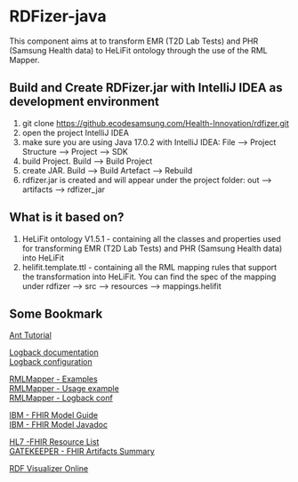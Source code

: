 # RDFizer-java <!-- omit in toc -->

This component aims at to transform EMR (T2D Lab Tests) and PHR (Samsung Health data) to HeLiFit ontology through the use of the RML Mapper.


## Build and Create RDFizer.jar with IntelliJ IDEA as development environment

1. git clone https://github.ecodesamsung.com/Health-Innovation/rdfizer.git
2. open the project IntelliJ IDEA
3. make sure you are using Java 17.0.2 with IntelliJ IDEA: File --> Project Structure --> Project --> SDK
4. build Project. Build --> Build Project
5. create JAR. Build --> Build Artefact --> Rebuild
6. rdfizer.jar is created and will appear under the project folder: out --> artifacts --> rdfizer_jar


## What is it based on?
1. HeLiFit ontology V1.5.1 - containing all the classes and properties used for transforming EMR (T2D Lab Tests) and PHR (Samsung Health data) into HeLiFit
2. helifit.template.ttl - containing all the RML mapping rules that support the transformation into HeLiFit. You can find the spec of the mapping under rdfizer --> src --> resources --> mappings.helifit


## Some Bookmark

[Ant Tutorial](https://www.javaguicodexample.com/antworksheet3.html)

[Logback documentation](https://logback.qos.ch/documentation.html)  
[Logback configuration](https://logback.qos.ch/manual/configuration.html)

[RMLMapper - Examples](https://github.com/RMLio/rmlmapper-java/tree/master/src/test/java/be/ugent/rml)  
[RMLMapper - Usage example](https://github.com/RMLio/rmlmapper-java/blob/master/src/test/java/be/ugent/rml/readme/ReadmeTest.java)  
[RMLMapper - Logback conf](https://github.com/RMLio/rmlmapper-java/blob/master/src/test/resources/logback.xml)

[IBM - FHIR Model Guide](https://ibm.github.io/FHIR/guides/FHIRModelGuide)  
[IBM - FHIR Model Javadoc](https://ibm.github.io/FHIR/javadocs/latest/overview-summary.html)

[HL7 -FHIR Resource List](https://hl7.org/fhir/2021may/resourcelist.html)  
[GATEKEEPER - FHIR Artifacts Summary](https://build.fhir.org/ig/gatekeeper-project/gk-fhir-ig/artifacts.html)

[RDF Visualizer Online](https://issemantic.net/rdf-visualizer)